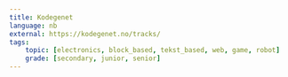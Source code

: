 ```yaml
---
title: Kodegenet
language: nb
external: https://kodegenet.no/tracks/
tags:
    topic: [electronics, block_based, tekst_based, web, game, robot]
    grade: [secondary, junior, senior]
---
```

